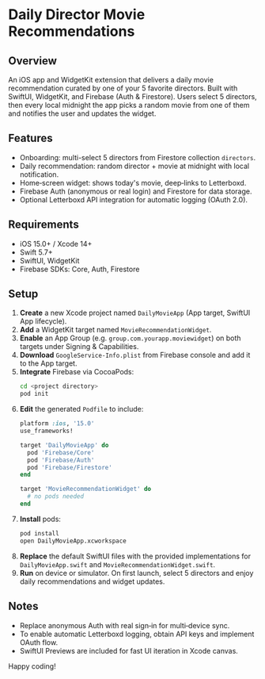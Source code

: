 # Daily Director Movie Recommendations

## Overview
An iOS app and WidgetKit extension that delivers a daily movie recommendation curated by one of your 5 favorite directors. Built with SwiftUI, WidgetKit, and Firebase (Auth & Firestore). Users select 5 directors, then every local midnight the app picks a random movie from one of them and notifies the user and updates the widget.

## Features
- Onboarding: multi-select 5 directors from Firestore collection `directors`.
- Daily recommendation: random director + movie at midnight with local notification.
- Home‐screen widget: shows today's movie, deep‑links to Letterboxd.
- Firebase Auth (anonymous or real login) and Firestore for data storage.
- Optional Letterboxd API integration for automatic logging (OAuth 2.0).

## Requirements
- iOS 15.0+ / Xcode 14+
- Swift 5.7+
- SwiftUI, WidgetKit
- Firebase SDKs: Core, Auth, Firestore

## Setup
1. **Create** a new Xcode project named `DailyMovieApp` (App target, SwiftUI App lifecycle).
2. **Add** a WidgetKit target named `MovieRecommendationWidget`.
3. **Enable** an App Group (e.g. `group.com.yourapp.moviewidget`) on both targets under Signing & Capabilities.
4. **Download** `GoogleService-Info.plist` from Firebase console and add it to the App target.
5. **Integrate** Firebase via CocoaPods:
   ```bash
   cd <project directory>
   pod init
   ```
6. **Edit** the generated `Podfile` to include:
   ```ruby
   platform :ios, '15.0'
   use_frameworks!

   target 'DailyMovieApp' do
     pod 'Firebase/Core'
     pod 'Firebase/Auth'
     pod 'Firebase/Firestore'
   end

   target 'MovieRecommendationWidget' do
     # no pods needed
   end
   ```
7. **Install** pods:
   ```bash
   pod install
   open DailyMovieApp.xcworkspace
   ```
8. **Replace** the default SwiftUI files with the provided implementations for `DailyMovieApp.swift` and `MovieRecommendationWidget.swift`.
9. **Run** on device or simulator. On first launch, select 5 directors and enjoy daily recommendations and widget updates.

## Notes
- Replace anonymous Auth with real sign‑in for multi‑device sync.
- To enable automatic Letterboxd logging, obtain API keys and implement OAuth flow.
- SwiftUI Previews are included for fast UI iteration in Xcode canvas.

Happy coding!
